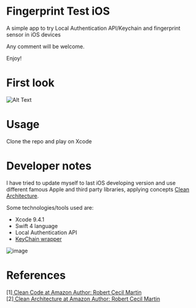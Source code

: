 Fingerprint Test iOS
==============

A simple app to try Local Authentication API/Keychain and fingerprint sensor in iOS devices

Any comment will be welcome.

Enjoy!

# First look

![Alt Text](https://github.com/juliolopeztorres/fingerprint-test-iOS/blob/master/first-look.gif)

 
# Usage

Clone the repo and play on Xcode

# Developer notes

I have tried to update myself to last iOS developing version and
use different famous Apple and third party libraries, applying concepts
[Clean Architecture](https://8thlight.com/blog/uncle-bob/2012/08/13/the-clean-architecture.html). 

Some technologies/tools used are:
- Xcode 9.4.1
- Swift 4 language
- Local Authentication API
- [KeyChain wrapper](https://developer.apple.com/library/archive/samplecode/GenericKeychain/Listings/GenericKeychain_KeychainPasswordItem_swift.html#//apple_ref/doc/uid/DTS40007797-GenericKeychain_KeychainPasswordItem_swift-DontLinkElementID_7)


![image](https://user-images.githubusercontent.com/11597234/33989292-3f18e720-e0c7-11e7-959f-1ce5b1e4a63c.png)

# References

[1]<a href="https://www.amazon.com/Clean-Code-Handbook-Software-Craftsmanship/dp/0132350882" target="_blank"> 
    Clean Code at Amazon 
    </a>
    <a href="https://en.wikipedia.org/wiki/Robert_Cecil_Martin" target="_blank">
    Author: Robert Cecil Martin
    </a>
    <br/>
[2]<a href="https://www.amazon.com/Clean-Architecture-Craftsmans-Software-Structure/dp/0134494164" target="_blank"> 
    Clean Architecture at Amazon 
    </a>
    <a href="https://en.wikipedia.org/wiki/Robert_Cecil_Martin" target="_blank">
    Author: Robert Cecil Martin
    </a>
    <br/>
